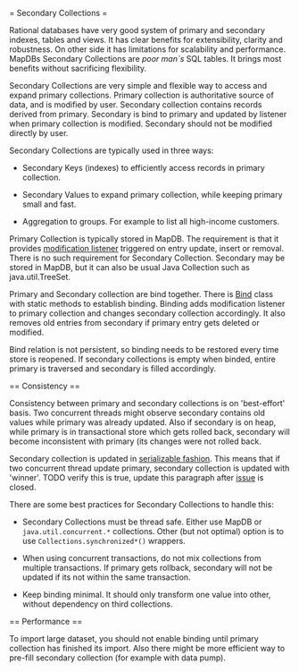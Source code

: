 = Secondary Collections =

Rational databases have very good system of primary and secondary indexes, tables and views. It has clear benefits for extensibility, clarity and robustness. On other side it has limitations for scalability and performance. MapDBs Secondary Collections are *poor man`s* SQL tables. It brings most benefits without sacrificing flexibility.

Secondary Collections are very simple and flexible way to access and expand primary collections. Primary collection is authoritative source of data, and is modified by user. Secondary collection contains records derived from primary. Secondary is bind to primary and updated by listener when primary collection is modified. Secondary should not be modified directly by user.

Secondary Collections are typically used in three ways:

 * Secondary Keys (indexes) to efficiently access records in primary collection.

 * Secondary Values to expand primary collection, while keeping primary small and fast.

 * Aggregation to groups. For example to list all high-income customers.

Primary Collection is typically stored in MapDB. The requirement is that it provides [modification listener](/apidocs/org/mapdb/Bind.MapWithModificationListener.html) triggered on entry update, insert or removal. There is no such requirement for Secondary Collection. Secondary may be stored in MapDB, but it can also be usual Java Collection such as java.util.TreeSet.

Primary and Secondary collection are bind together. There is [Bind](http://www.mapdb.org/apidocs/org/mapdb/Bind.html) class with static methods to establish binding. Binding adds modification listener to primary collection and changes secondary collection accordingly. It also removes old entries from secondary if primary entry gets deleted or modified.

Bind relation is not persistent, so binding needs to be restored every time store is reopened. If secondary collections is empty when binded, entire primary is traversed and secondary is filled accordingly.

== Consistency ==

Consistency between primary and secondary collections is on 'best-effort' basis. Two concurrent threads might observe
 secondary contains old values while primary was already updated. Also if secondary is on heap, while primary is in transactional store which gets rolled back, secondary will become inconsistent with primary (its changes were not rolled back.

Secondary collection is updated in [serializable fashion](https://en.wikipedia.org/wiki/Serializability). This means that if two concurrent thread update primary, secondary collection is updated with 'winner'. TODO verify this is true, update this paragraph after [issue](https://github.com/jankotek/MapDB/issues/226) is closed.

There are some best practices for Secondary Collections to handle this:

 * Secondary Collections must be thread safe. Either use MapDB or `java.util.concurrent.*` collections. Other (but not optimal) option is to use `Collections.synchronized*()` wrappers.

 * When using concurrent transactions, do not mix collections from multiple transactions. If primary gets rollback, secondary will not be updated if its not within the same transaction.

 * Keep binding minimal. It should only transform one value into other, without dependency on third collections.

== Performance ==

To import large dataset, you should not enable binding until primary collection has finished its import.
Also there might be more efficient way to pre-fill secondary collection (for example with data pump).